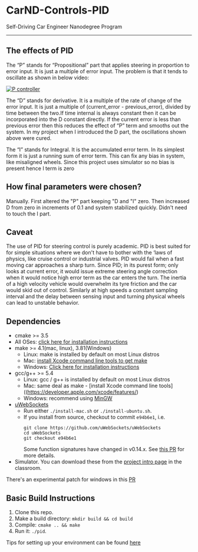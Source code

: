 # CarND-Controls-PID
Self-Driving Car Engineer Nanodegree Program

---

## The effects of PID
The “P” stands for “Propositional” part that applies steering in proportion to error input. It is just a multiple of error input. The problem is that it tends to oscillate as shown in below video:


[![P controller](https://i.imgur.com/5GvkUV3.png)](https://youtu.be/vWKYwhhgp60 "P Controller")

The “D” stands for derivative. It is a multiple of the rate of change of the error input. It is just a multiple of (current_error - previous_error), divided by time between the two.If time internal is always constant then it can be incorporated into the D constant directly. If the current error is less than previous error then this reduces the effect of “P” term and smooths out the system. In my project when I introduced the D part, the oscillations shown above were cured.

The “I” stands for Integral. It is the accumulated error term. In its simplest form it is just a running sum of error term. This can fix any bias in system, like misaligned wheels. Since this project uses simulator so no bias is present hence I term is zero

## How final parameters were chosen?
Manually. First altered the "P" part keeping "D and "I" zero. Then increased D from zero in increments of 0.1 and system stabilized quickly. Didn't need to touch the I part.

## Caveat
The use of PID for steering control is purely academic. PID is best suited for for simple situations where we don't have to bother with the ‘laws of physics, like cruise control or industrial valves. PID would fail when a fast moving car approaches a sharp turn. Since PID; in its purest form; only looks at current error, it would issue extreme steering angle correction when it would notice high error term as the car enters the turn. The inertia of a high velocity vehicle would overwhelm its tyre friction and the car would skid out of control. Similarly at high speeds a constant sampling interval and the delay between sensing input and turning physical wheels can lead to unstable behavior.

## Dependencies

* cmake >= 3.5
 * All OSes: [click here for installation instructions](https://cmake.org/install/)
* make >= 4.1(mac, linux), 3.81(Windows)
  * Linux: make is installed by default on most Linux distros
  * Mac: [install Xcode command line tools to get make](https://developer.apple.com/xcode/features/)
  * Windows: [Click here for installation instructions](http://gnuwin32.sourceforge.net/packages/make.htm)
* gcc/g++ >= 5.4
  * Linux: gcc / g++ is installed by default on most Linux distros
  * Mac: same deal as make - [install Xcode command line tools]((https://developer.apple.com/xcode/features/)
  * Windows: recommend using [MinGW](http://www.mingw.org/)
* [uWebSockets](https://github.com/uWebSockets/uWebSockets)
  * Run either `./install-mac.sh` or `./install-ubuntu.sh`.
  * If you install from source, checkout to commit `e94b6e1`, i.e.
    ```
    git clone https://github.com/uWebSockets/uWebSockets 
    cd uWebSockets
    git checkout e94b6e1
    ```
    Some function signatures have changed in v0.14.x. See [this PR](https://github.com/udacity/CarND-MPC-Project/pull/3) for more details.
* Simulator. You can download these from the [project intro page](https://github.com/udacity/self-driving-car-sim/releases) in the classroom.

There's an experimental patch for windows in this [PR](https://github.com/udacity/CarND-PID-Control-Project/pull/3)

## Basic Build Instructions

1. Clone this repo.
2. Make a build directory: `mkdir build && cd build`
3. Compile: `cmake .. && make`
4. Run it: `./pid`. 

Tips for setting up your environment can be found [here](https://classroom.udacity.com/nanodegrees/nd013/parts/40f38239-66b6-46ec-ae68-03afd8a601c8/modules/0949fca6-b379-42af-a919-ee50aa304e6a/lessons/f758c44c-5e40-4e01-93b5-1a82aa4e044f/concepts/23d376c7-0195-4276-bdf0-e02f1f3c665d)
